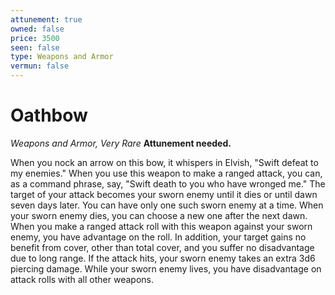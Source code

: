 ```yaml
---
attunement: true
owned: false
price: 3500
seen: false
type: Weapons and Armor
vermun: false
---
```

# Oathbow

*Weapons and Armor, Very Rare* **Attunement needed.**

When you nock an arrow on this bow, it whispers in Elvish, "Swift defeat to my enemies." When you use this weapon to make a ranged attack, you can, as a command phrase, say, "Swift death to you who have wronged me." The target of your attack becomes your sworn enemy until it dies or until dawn seven days later. You can have only one such sworn enemy at a time. When your sworn enemy dies, you can choose a new one after the next dawn. When you make a ranged attack roll with this weapon against your sworn enemy, you have advantage on the roll. In addition, your target gains no benefit from cover, other than total cover, and you suffer no disadvantage due to long range. If the attack hits, your sworn enemy takes an extra 3d6 piercing damage. While your sworn enemy lives, you have disadvantage on attack rolls with all other weapons.